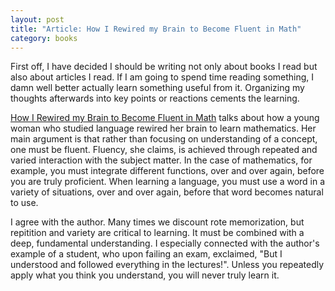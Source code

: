 ```yaml
---
layout: post
title: "Article: How I Rewired my Brain to Become Fluent in Math"
category: books
---
```


First off, I have decided I should be writing not only about books I read but
also about articles I read. If I am going to spend time reading something,
I damn well better actually learn something useful from it. Organizing my
thoughts afterwards into key points or reactions cements the learning.

[How I Rewired my Brain to Become Fluent in Math](http://nautil.us/issue/17/big-bangs/how-i-rewired-my-brain-to-become-fluent-in-math-rd)
talks about how a young woman who studied language rewired her brain to learn
mathematics. Her main argument is that rather than focusing on understanding of
a concept, one must be fluent. Fluency, she claims, is achieved through
repeated and varied interaction with the subject matter. In the case of
mathematics, for example, you must integrate different functions, over and over
again, before you are truly proficient. When learning a language, you must use
a word in a variety of situations, over and over again, before that word
becomes natural to use.

I agree with the author. Many times we discount rote memorization, but
repitition and variety are critical to learning. It must be combined with
a deep, fundamental understanding. I especially connected with the author's
example of a student, who upon failing an exam, exclaimed, "But I understood
and followed everything in the lectures!". Unless you repeatedly apply what you
think you understand, you will never truly learn it.
